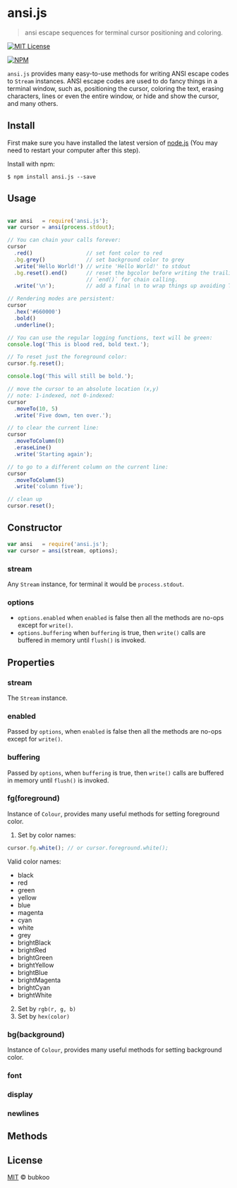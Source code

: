 # ansi.js

> ansi escape sequences for terminal cursor positioning and coloring.


[![MIT License](https://img.shields.io/badge/license-MIT_License-green.svg?style=flat-square)](https://github.com/bubkoo/ansi.js/blob/master/LICENSE)
 
[![NPM](https://nodei.co/npm/ansi.js.png)](https://nodei.co/npm/ansi.js/)
 

`ansi.js` provides many easy-to-use methods for writing ANSI escape codes to 
`Stream` instances. ANSI escape codes are used to do fancy things in a terminal 
window, such as, positioning the cursor, coloring the text, erasing characters, 
lines or even the entire window, or hide and show the cursor, and many others.


## Install
  
First make sure you have installed the latest version of [node.js](http://nodejs.org/) 
(You may need to restart your computer after this step).

Install with npm:

```
$ npm install ansi.js --save
```


## Usage

```js

var ansi   = require('ansi.js');
var cursor = ansi(process.stdout);

// You can chain your calls forever:
cursor
  .red()                 // set font color to red
  .bg.grey()             // set background color to grey
  .write('Hello World!') // write 'Hello World!' to stdout
  .bg.reset().end()      // reset the bgcolor before writing the trailing \n,
                         // `end()` for chain calling.
  .write('\n');          // add a final \n to wrap things up avoiding Terminal glitches

// Rendering modes are persistent:
cursor
  .hex('#660000')
  .bold()
  .underline();

// You can use the regular logging functions, text will be green:
console.log('This is blood red, bold text.');

// To reset just the foreground color:
cursor.fg.reset();

console.log('This will still be bold.');

// move the cursor to an absolute location (x,y)
// note: 1-indexed, not 0-indexed:
cursor
  .moveTo(10, 5)
  .write('Five down, ten over.');

// to clear the current line:
cursor
  .moveToColumn(0)
  .eraseLine()
  .write('Starting again');

// to go to a different column on the current line:
cursor
  .moveToColumn(5)
  .write('column five');

// clean up
cursor.reset();

```

## Constructor

```js
var ansi   = require('ansi.js');
var cursor = ansi(stream, options);
```

### stream

Any `Stream` instance, for terminal it would be `process.stdout`.

### options

 - `options.enabled` when `enabled` is false then all the methods are no-ops except for `write()`.
 - `options.buffering` when `buffering` is true, then `write()` calls are buffered in memory until `flush()` is invoked.

## Properties

### stream

The `Stream` instance.

### enabled

Passed by `options`, when `enabled` is false then all the methods are no-ops except for `write()`.

### buffering

Passed by `options`, when `buffering` is true, then `write()` calls are buffered in memory until `flush()` is invoked.

### fg(foreground)

Instance of `Colour`, provides many useful methods for setting foreground color.

1. Set by color names:

```js
cursor.fg.white(); // or cursor.foreground.white();
```

Valid color names:

- black
- red
- green
- yellow
- blue
- magenta
- cyan
- white
- grey
- brightBlack
- brightRed
- brightGreen
- brightYellow
- brightBlue
- brightMagenta
- brightCyan
- brightWhite

2. Set by `rgb(r, g, b)`
3. Set by `hex(color)`

### bg(background)

Instance of `Colour`, provides many useful methods for setting background color.

### font

### display

### newlines

## Methods




## License

[MIT](https://github.com/bubkoo/ansi.js/blob/master/LICENSE) © bubkoo


